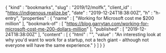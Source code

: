 {
  "kind" : "bookmarks",
  "slug" : "2019/12/molfk",
  "client_id" : "https://indigenous.realize.be",
  "date" : "2019-12-24T18:38:00Z",
  "h" : "h-entry",
  "properties" : {
    "name" : [ "Working for Microsoft cost me $200 million" ],
    "bookmark-of" : [ "https://blog.garrytan.com/working-for-microsoft-cost-me-200-dollars-million" ],
    "published" : [ "2019-12-24T18:38:00Z" ],
    "content" : [ {
      "html" : "",
      "value" : "An interesting look at why you'd want to work for a startup, not a tech giant - although not everyone will have the same experience."
    } ]
  }
}
